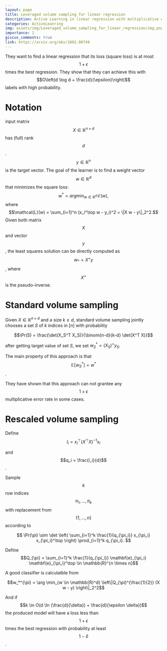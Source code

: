 ```yaml
---
layout: page
title: Leveraged volume sampling for linear regression
description: Active Learning in linear regression with multiplicative error rate bounds
categories: ActiveLeanring
img: assets/img/Leveraged_volume_sampling_for_linear_regression/img.png 
importance: 1
giscus_comments: true
link: https://arxiv.org/abs/1802.06749
---
```


They want to find a linear regression that its loss (square loss) is at most $$1+\epsilon$$ times the best regression.
They show that they can achieve this with 
$$O\left(d \log d + \frac{d}{\epsilon}\right)$$
labels with high probability. 

<h1> Notation </h1>

input matrix $$X \in \mathbb{R}^{n \times d}$$ has (full) rank $$d$$. $$y \in \mathbb{R}^n$$ is the target vector. The goal of the learner is to find a weight vector $$w \in \mathbb{R}^d$$ that minimizes
the square loss:
$$w^* = arg\min_{w \in \mathbb{R}^d} \mathcal{L}(w),$$
where $$\mathcal{L}(w) = \sum_{i=1}^n (x_i^\top w - y_i)^2 = \|X w - y\|_2^2.$$
Given both matrix $$X$$ and vector $$y$$, the least squares solution can be directly computed as $$w_* = X^+ y$$, where $$X^+$$ is the pseudo-inverse. 

<h1> Standard volume sampling </h1>

Given $X \in \mathbb{R}^{n \times d}$ and a size $k \geq d$, standard volume sampling jointly chooses a set $S$ of $k$ indices in $[n]$ with probability

$$\Pr(S) = \frac{\det(X_S^T X_S)}{\binom{n-d}{k-d} \det(X^T X)}$$

after getting target value of set $S$, we set  $w^*_{S} = (X_S)^+ y_S$.

The main property of this approach is that
$$
\mathbb{E}[w^*_S] = w^*
$$.

They have shown that this approach can not grantee any $$1+\epsilon$$ multiplicative error rate in some cases. 

<h1> Rescaled volume sampling </h1>

Define 
$$l_i = x_i^{\top}(X^{\top}X)^{-1}x_i$$

and
$$q_i = \frac{l_i}{d}$$.

Sample $$k$$ row indices 
$$\pi_1, \ldots, \pi_k$$
with replacement from $$\{1, \ldots, n\}$$ according to 

$$
\Pr(\pi) \sim \det \left( \sum_{i=1}^k \frac{1}{q_{\pi_i}} x_{\pi_i} x_{\pi_i}^\top \right) \prod_{i=1}^k q_{\pi_i}.
$$

Define $$Q_{\pi} = \sum_{i=1}^k \frac{1}{q_{\pi_i}} \mathbf{e}_{\pi_i} \mathbf{e}_{\pi_i}^\top \in \mathbb{R}^{n \times n}$$

A good classifier is calculatble from 


$$w_*^{\pi} = \arg \min_{w \in \mathbb{R}^d}  \left\|Q_{\pi}^{\frac{1}{2}} (X w - y) \right\|_2^2$$

And if $$k \in O(d \ln (\frac{d}{\delta}) + \frac{d}{\epsilon \delta})$$ the produced model will have a loss less than $$1+\epsilon$$ times the best regression with probability at least $$1 - \delta$$.











